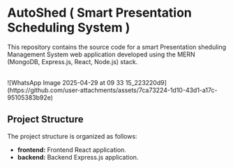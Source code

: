 # AutoShed  ( Smart Presentation Scheduling System )

This repository contains the source code for a smart Presentation sheduling Management System web application developed using the MERN (MongoDB, Express.js, React, Node.js) stack.

<br>
![WhatsApp Image 2025-04-29 at 09 33 15_223220d9](https://github.com/user-attachments/assets/7ca73224-1d10-43d1-a17c-95105383b92e)



## Project Structure

The project structure is organized as follows:

- <b>frontend:</b> Frontend React application.
- <b>backend:</b> Backend Express.js application.<br><br>
